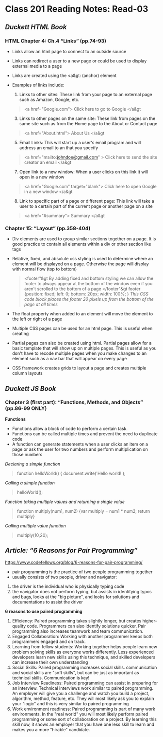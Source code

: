 # Class 201 Reading Notes: Read-03

## ***Duckett HTML Book***

### HTML Chapter 4: Ch.4 “Links” (pp.74-93)

- Links allow an html page to connect to an outside source
- Links can redirect a user to a new page or could be used to display external media to a page
- Links are created using the &lt;a&gt: (anchor) element  
- Examples of links include:

  1. Links to other sites: These link from your page to an external page such as Amazon, Google, etc.
  
  > &lt;a href="Google.com"&gt; Click here to go to Google &lt;/a&gt
  
  3. Links to other pages on the same site: These link from pages on the same site such as from the Home page to the About or Contact page
 
  > &lt;a href="About.html"&gt; About Us &lt;/a&gt

  5. Email Links: This will start up a user's email program and will address an email to an that you specify

  > &lt;a href="mailto:johndoe@gmail.com" &gt; Click here to send the site creator an email &lt;/a&gt
  
  7. Open link to a new window: When a user clicks on this link it will open in a new window
  
  > &lt;a href="Google.com" target="blank"&gt; Click here to open Google in a new window &lt;/a&gt
  
  8. Link to specific part of a page or different page: This link will take a user to a certain part of the current page or another page on a site

  > &lt;a href="#summary"&gt; Summary &lt;/a&gt

### Chapter 15: “Layout” (pp.358-404)
- Div elements are used to group similar sections together on a page. It is good practice to contain all elements within a div or other section like tags
- Relative, fixed, and absolute css styling is used to determine where an element will be displayed on a page. Otherwise the page will display with normal flow (top to bottom)
  
  > &lt;footer"&gt By adding fixed and bottom styling we can allow the footer to always appear at the bottom of the window even if you aren't scrolled to the bottom of a page &lt;/footer"&gt
  > footer {position: fixed; left: 0; bottom: 20px; width: 100%; }
  *This CSS code block places the footer 20 pixels up from the bottom of the page at all times*
 
- The float property when added to an element will move the element to the left or right of a page
- Multiple CSS pages can be used for an html page. This is useful when creating
- Partial pages can also be created using html. Partial pages allow for a basic template that will show up on multiple pages. This is useful as you don't have to recode multiple pages when you make changes to an element such as a nav bar that will appear on every page
- CSS framework creates grids to layout a page and creates multiple column layouts

## *Duckett JS Book*

### Chapter 3 (first part): “Functions, Methods, and Objects” (pp.86-99 ONLY)
**Functions**
- Functions allow a block of code to perform a certain task.
- Functions can be called multiple times and prevent the need to duplicate code
- A function can generate statements when a user clicks an item on a page or ask the user for two numbers and perform multiplication on those numbers

*Declaring a simple function*
> function helloWorld() { document.write('Hello world!');

*Calling a simple function*
> helloWorld();

*Function taking multiple values and returning a single value*
> function multiply(num1, num2) {var multiply = num1 * num2; return multiply}

*Calling multiple value function*
> multiply(10,20);

## *Article: “6 Reasons for Pair Programming”*
https://www.codefellows.org/blog/6-reasons-for-pair-programming/

- pair programming is the practice of two people programming together
- usually consists of two people, driver and navigator:
1. the driver is the individual who is physically typing code
2. the navigator does not perform typing, but assists in identifying typos and bugs, looks at the "big picture", and looks for solutions and documentations to assist the driver

**6 reasons to use paired programming**

1. Efficiency: Paired programming takes slightly longer, but creates higher-quality code. Programmers can also identify solutions quicker. Pair programming also increases teamwork and team communication.
2. Engaged Collaboration: Working with another programmer keeps both programmers engaged and on track.
3. Learning from fellow students: Working together helps people learn new problem solving skills as everyone works differently. Less experienced developers learn new skills using this technique, and skilled developers can increase their own understanding
4. Social Skills: Paired programming increases social skills. communication and social skills are "soft skills", but can be just as important as technical skills. Communication is key!
5. Job Interview Readiness: Paired programming can assist in preparing for an interview. Technical interviews work similar to paired programming. An employer will give you a challenge and watch you build a project, algorithm, method, feature, etc. They will most likely ask you to explain your "logic" and this is very similar to paired programming
6. Work environment readiness: Paired programming is part of many work environments. In the "real world" you will most likely perform paired programming or some sort of collaboration on a project. By learning this skill now, it shows an employer that you have one less skill to learn and makes you a more "hirable" candidate.

